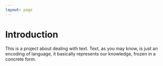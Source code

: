 ```yaml
---
layout: page
---
```

# Introduction
This is a project about dealing with text.  Text, as you may know, is just an encoding of language, it basically represents our knowledge, frozen in a concrete form.